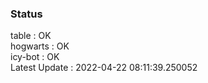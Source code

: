 ### Status


table : OK  
hogwarts : OK  
icy-bot : OK  
Latest Update : 2022-04-22 08:11:39.250052
